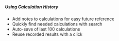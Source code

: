##### Using Calculation History

- Add notes to calculations for easy future reference
- Quickly find needed calculations with search
- Auto-save of last 100 calculations
- Reuse recorded results with a click
